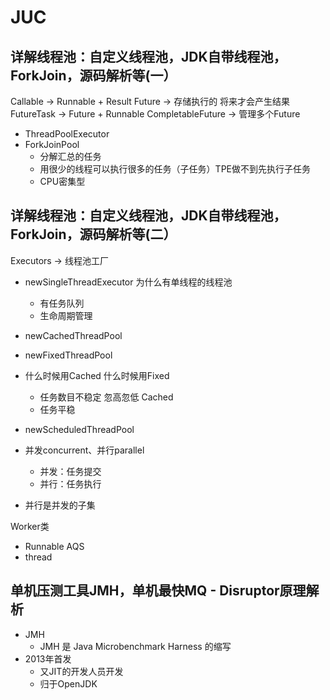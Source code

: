 # JUC



## 详解线程池：自定义线程池，JDK自带线程池，ForkJoin，源码解析等(一） 

Callable -> Runnable + Result
Future -> 存储执行的 将来才会产生结果
FutureTask -> Future + Runnable
CompletableFuture -> 管理多个Future

- ThreadPoolExecutor
- ForkJoinPool
  - 分解汇总的任务
  - 用很少的线程可以执行很多的任务（子任务）TPE做不到先执行子任务
  - CPU密集型

## 详解线程池：自定义线程池，JDK自带线程池，ForkJoin，源码解析等(二）

Executors -> 线程池工厂

- newSingleThreadExecutor 为什么有单线程的线程池
  - 有任务队列
  - 生命周期管理
- newCachedThreadPool 
- newFixedThreadPool
- 什么时候用Cached 什么时候用Fixed
  - 任务数目不稳定 忽高忽低 Cached
  - 任务平稳

- newScheduledThreadPool

- 并发concurrent、并行parallel
  - 并发：任务提交
  - 并行：任务执行
- 并行是并发的子集

Worker类
- Runnable AQS  
- thread

## 单机压测工具JMH，单机最快MQ - Disruptor原理解析

- JMH
  - JMH 是 Java Microbenchmark Harness 的缩写
- 2013年首发
  - 又JIT的开发人员开发
  - 归于OpenJDK